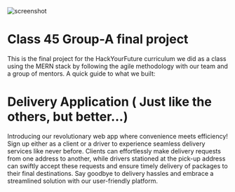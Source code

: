 <img src="https://i.ibb.co/rswhrqF/site.jpg" alt="screenshot">

# Class 45 Group-A final project

This is the final project for the HackYourFuture curriculum we did as a class using the MERN stack by following the agile methodology with our team and a group of mentors. A quick guide to what we built:

# Delivery Application ( Just like the others, but better...)
Introducing our revolutionary web app where convenience meets efficiency! Sign up either as a client or a driver to experience seamless delivery services like never before. Clients can effortlessly make delivery requests from one address to another, while drivers stationed at the pick-up address can swiftly accept these requests and ensure timely delivery of packages to their final destinations. Say goodbye to delivery hassles and embrace a streamlined solution with our user-friendly platform.
